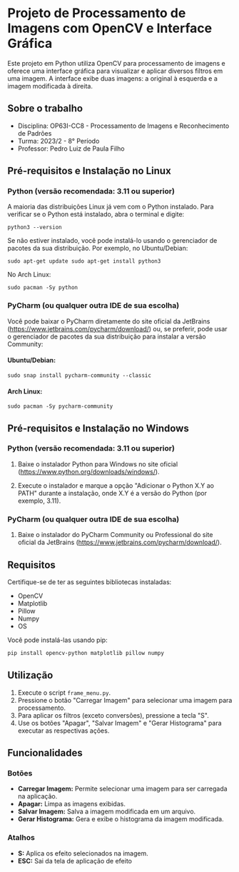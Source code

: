 # Projeto de Processamento de Imagens com OpenCV e Interface Gráfica

Este projeto em Python utiliza OpenCV para processamento de imagens e oferece uma interface gráfica para visualizar e aplicar diversos filtros em uma imagem. A interface exibe duas imagens: a original à esquerda e a imagem modificada à direita.

## Sobre o trabalho

- Disciplina: OP63I-CC8 - Processamento de Imagens e Reconhecimento de Padrões
- Turma: 2023/2 - 8° Período
- Professor: Pedro Luiz de Paula Filho

## Pré-requisitos e Instalação no Linux

### Python (versão recomendada: 3.11 ou superior)

A maioria das distribuições Linux já vem com o Python instalado. Para verificar se o Python está instalado, abra o terminal e digite:

`python3 --version`

Se não estiver instalado, você pode instalá-lo usando o gerenciador de pacotes da sua distribuição. Por exemplo, no Ubuntu/Debian:

`
sudo apt-get update
sudo apt-get install python3
`

No Arch Linux:

`
sudo pacman -Sy python
`

### PyCharm (ou qualquer outra IDE de sua escolha)

Você pode baixar o PyCharm diretamente do site oficial da JetBrains (https://www.jetbrains.com/pycharm/download/) ou, se preferir, pode usar o gerenciador de pacotes da sua distribuição para instalar a versão Community:

#### Ubuntu/Debian:

`
sudo snap install pycharm-community --classic
`

#### Arch Linux:

`
sudo pacman -Sy pycharm-community
`

## Pré-requisitos e Instalação no Windows

### Python (versão recomendada: 3.11 ou superior)

1. Baixe o instalador Python para Windows no site oficial (https://www.python.org/downloads/windows/).

2. Execute o instalador e marque a opção "Adicionar o Python X.Y ao PATH" durante a instalação, onde X.Y é a versão do Python (por exemplo, 3.11).

### PyCharm (ou qualquer outra IDE de sua escolha)

1. Baixe o instalador do PyCharm Community ou Professional do site oficial da JetBrains (https://www.jetbrains.com/pycharm/download/).


## Requisitos

Certifique-se de ter as seguintes bibliotecas instaladas:

- OpenCV
- Matplotlib
- Pillow
- Numpy
- OS

Você pode instalá-las usando pip:

```bash
pip install opencv-python matplotlib pillow numpy
```

## Utilização

1. Execute o script `frame_menu.py`.
2. Pressione o botão "Carregar Imagem" para selecionar uma imagem para processamento.
3. Para aplicar os filtros (exceto conversões), pressione a tecla "S".
4. Use os botões "Apagar", "Salvar Imagem" e "Gerar Histograma" para executar as respectivas ações.

## Funcionalidades

### Botões

- **Carregar Imagem:** Permite selecionar uma imagem para ser carregada na aplicação.
- **Apagar:** Limpa as imagens exibidas.
- **Salvar Imagem:** Salva a imagem modificada em um arquivo.
- **Gerar Histograma:** Gera e exibe o histograma da imagem modificada.

### Atalhos

- **S:** Aplica os efeito selecionados na imagem.
- **ESC:** Sai da tela de aplicação de efeito
